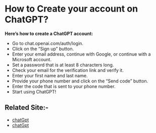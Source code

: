 # How to Create your account on ChatGPT? 

**Here’s how to create a ChatGPT account:**

* Go to chat.openai.com/auth/login.
* Click on the “Sign up” button.
* Enter your email address, continue with Google, or continue with a Microsoft account.
* Set a password that is at least 8 characters long.
* Check your email for the verification link and verify it.
* Enter your first name and last name.
* Provide your phone number and click on the “Send code” button.
* Enter the code that is sent to your phone number.
* Start using ChatGPT!


## Related Site:-

* [chatGpt](https://sites.google.com/letsigninlogin.com/chatgptlogin/)
* [chatGpt](https://sites.google.com/view/httpsopenai/)
